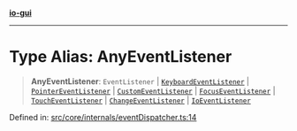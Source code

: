 [**io-gui**](../README.md)

***

# Type Alias: AnyEventListener

> **AnyEventListener**: `EventListener` \| [`KeyboardEventListener`](../interfaces/KeyboardEventListener.md) \| [`PointerEventListener`](../interfaces/PointerEventListener.md) \| [`CustomEventListener`](../interfaces/CustomEventListener.md) \| [`FocusEventListener`](../interfaces/FocusEventListener.md) \| [`TouchEventListener`](../interfaces/TouchEventListener.md) \| [`ChangeEventListener`](../interfaces/ChangeEventListener.md) \| [`IoEventListener`](../interfaces/IoEventListener.md)

Defined in: [src/core/internals/eventDispatcher.ts:14](https://github.com/io-gui/io/blob/main/src/core/internals/eventDispatcher.ts#L14)
